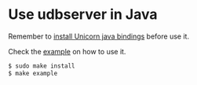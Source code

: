 # Use udbserver in Java

Remember to [install Unicorn java bindings](https://github.com/unicorn-engine/unicorn/tree/master/bindings/java) before use it.

Check the [example](Example.java) on how to use it.

```sh
$ sudo make install
$ make example
```

